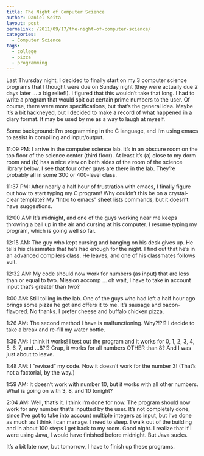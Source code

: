```yaml
---
title: The Night of Computer Science
author: Daniel Seita
layout: post
permalink: /2011/09/17/the-night-of-computer-science/
categories:
  - Computer Science
tags:
  - college
  - pizza
  - programming
---
```

Last Thursday night, I decided to finally start on my 3 computer science programs that I thought were due on Sunday night (they were actually due 2 days later &#8230; a big relief!). I figured that this wouldn&#8217;t take that long. I had to write a program that would spit out certain prime numbers to the user. Of course, there were more specifications, but that&#8217;s the general idea. Maybe it&#8217;s a bit hackneyed, but I decided to make a record of what happened in a diary format. It may be used by me as a way to laugh at myself.

Some background: I&#8217;m programming in the C language, and I&#8217;m using emacs to assist in compiling and input/output.

11:09 PM: I arrive in the computer science lab. It&#8217;s in an obscure room on the top floor of the science center (third floor). At least it&#8217;s (a) close to my dorm room and (b) has a nice view on both sides of the room of the science library below. I see that four other guys are there in the lab. They&#8217;re probably all in some 300 or 400-level class.

11:37 PM: After nearly a half hour of frustration with emacs, I finally figure out how to start typing my C program! Why couldn&#8217;t this be on a crystal-clear template? My &#8220;Intro to emacs&#8221; sheet lists commands, but it doesn&#8217;t have suggestions.

12:00 AM: It&#8217;s midnight, and one of the guys working near me keeps throwing a ball up in the air and cursing at his computer. I resume typing my program, which is going well so far.

12:15 AM: The guy who kept cursing and banging on his desk gives up. He tells his classmates that he&#8217;s had enough for the night. I find out that he&#8217;s in an advanced compilers class. He leaves, and one of his classmates follows suit.

12:32 AM: My code should now work for numbers (as input) that are less than or equal to two. Mission accomp &#8230; oh wait, I have to take in account input that&#8217;s greater than two?

1:00 AM: Still toiling in the lab. One of the guys who had left a half hour ago brings some pizza he got and offers it to me. It&#8217;s sausage and bacon-flavored. No thanks. I prefer cheese and buffalo chicken pizza.

1:26 AM: The second method I have is malfunctioning. Why?!?!? I decide to take a break and re-fill my water bottle.

1:39 AM: I think it works! I test out the program and it works for 0, 1, 2, 3, 4, 5, 6, 7, and &#8230;8?!? Crap, it works for all numbers OTHER than 8? And I was just about to leave.

1:48 AM: I &#8220;revised&#8221; my code. Now it doesn&#8217;t work for the number 3! (That&#8217;s not a factorial, by the way.)

1:59 AM: It doesn&#8217;t work with number 10, but it works with all other numbers. What is going on with 3, 8, and 10 tonight?

2:04 AM: Well, that&#8217;s it. I think I&#8217;m done for now. The program should now work for any number that&#8217;s inputted by the user. It&#8217;s not completely done, since I&#8217;ve got to take into account multiple integers as input, but I&#8217;ve done as much as I think I can manage. I need to sleep. I walk out of the building and in about 100 steps I get back to my room. Good night. I realize that if I were using Java, I would have finished before midnight. But Java sucks.

It&#8217;s a bit late now, but tomorrow, I have to finish up these programs.